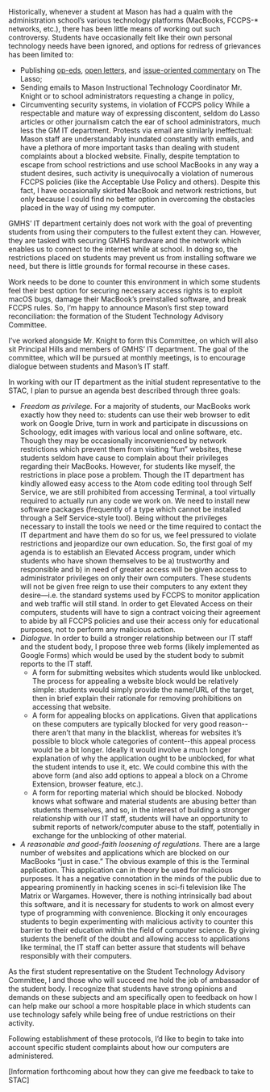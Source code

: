 Historically, whenever a student at Mason has had a qualm with the administration school’s various technology platforms (MacBooks, FCCPS-\* networks, etc.), there has been little means of working out such controversy. Students have occasionally felt like their own personal technology needs have been ignored, and options for redress of grievances has been limited to:
* Publishing [op-eds](http://gmhslasso.org/1769/features/school-macbooks-further-padlocked/), [open letters](https://gmhslasso.org/1152/opinion/open-letter-about-laptop-reimaging/), and [issue-oriented commentary](http://gmhslasso.org/1166/news/where-oh-where-did-all-my-docs-go/) on The Lasso;
* Sending emails to Mason Instructional Technology Coordinator Mr. Knight or to school administrators requesting a change in policy,
* Circumventing security systems, in violation of FCCPS policy
While a respectable and mature way of expressing discontent, seldom do Lasso articles or other journalism catch the ear of school administrators, much less the GM IT department. Protests via email are similarly ineffectual: Mason staff are understandably inundated constantly with emails, and have a plethora of more important tasks than dealing with student complaints about a blocked website. Finally, despite temptation to escape from school restrictions and use school MacBooks in any way a student desires, such activity is unequivocally a violation of numerous FCCPS policies (like the Acceptable Use Policy and others). Despite this fact, I have occasionally skirted MacBook and network restrictions, but only because I could find no better option in overcoming the obstacles placed in the way of using my computer.

GMHS’ IT department certainly does not work with the goal of preventing students from using their computers to the fullest extent they can. However, they are tasked with securing GMHS hardware and the network which enables us to connect to the internet while at school. In doing so, the restrictions placed on students may prevent us from installing software we need, but there is little grounds for formal recourse in these cases.

Work needs to be done to counter this environment in which some students feel their best option for securing necessary access rights is to exploit macOS bugs, damage their MacBook’s preinstalled software, and break FCCPS rules. So, I’m happy to announce Mason’s first step toward reconciliation: the formation of the Student Technology Advisory Committee.

I’ve worked alongside Mr. Knight to form this Committee, on which will also sit Principal Hills and members of GMHS’ IT department. The goal of the committee, which will be pursued at monthly meetings, is to encourage dialogue between students and Mason’s IT staff.

In working with our IT department as the initial student representative to the STAC, I plan to pursue an agenda best described through three goals:
* _Freedom as privilege._ For a majority of students, our MacBooks work exactly how they need to: students can use their web browser to edit work on Google Drive, turn in work and participate in discussions on Schoology, edit images with various local and online software, etc. Though they may be occasionally inconvenienced by network restrictions which prevent them from visiting “fun” websites, these students seldom have cause to complain about their privileges regarding their MacBooks. However, for students like myself, the restrictions in place pose a problem. Though the IT department has kindly allowed easy access to the Atom code editing tool through Self Service, we are still prohibited from accessing Terminal, a tool virtually required to actually run any code we work on. We need to install new software packages (frequently of a type which cannot be installed through a Self Service-style tool). Being without the privileges necessary to install the tools we need or the time required to contact the IT department and have them do so for us, we feel pressured to violate restrictions and jeopardize our own education. So, the first goal of my agenda is to establish an Elevated Access program, under which students who have shown themselves to be a) trustworthy and responsible and b) in need of greater access will be given access to administrator privileges on only their own computers. These students will not be given free reign to use their computers to any extent they desire—i.e. the standard systems used by FCCPS to monitor application and web traffic will still stand. In order to get Elevated Access on their computers, students will have to sign a contract voicing their agreement to abide by all FCCPS policies and use their access only for educational purposes, not to perform any malicious action.
* _Dialogue._ In order to build a stronger relationship between our IT staff and the student body, I propose three web forms (likely implemented as Google Forms) which would be used by the student body to submit reports to the IT staff.
    * A form for submitting websites which students would like unblocked. The process for appealing a website block would be relatively simple: students would simply provide the name/URL of the target, then in brief explain their rationale for removing prohibitions on accessing that website.
    * A form for appealing blocks on applications. Given that applications on these computers are typically blocked for very good reason--there aren’t that many in the blacklist, whereas for websites it’s possible to block whole categories of content--this appeal process would be a bit longer. Ideally it would involve a much longer explanation of why the application ought to be unblocked, for what the student intends to use it, etc. We could combine this with the above form (and also add options to appeal a block on a Chrome Extension, browser feature, etc.).
    * A form for reporting material which should be blocked. Nobody knows what software and material students are abusing better than students themselves, and so, in the interest of building a stronger relationship with our IT staff, students will have an opportunity to submit reports of network/computer abuse to the staff, potentially in exchange for the unblocking of other material.
* _A reasonable and good-faith loosening of regulations._ There are a large number of websites and applications which are blocked on our MacBooks “just in case.” The obvious example of this is the Terminal application. This application can in theory be used for malicious purposes. It has a negative connotation in the minds of the public due to appearing prominently in hacking scenes in sci-fi television like The Matrix or Wargames. However, there is nothing intrinsically bad about this software, and it is necessary for students to work on almost every type of programming with convenience. Blocking it only encourages students to begin experimenting with malicious activity to counter this barrier to their education within the field of computer science. By giving students the benefit of the doubt and allowing access to applications like terminal, the IT staff can better assure that students will behave responsibly with their computers.

As the first student representative on the Student Technology Advisory Committee, I and those who will succeed me hold the job of ambassador of the student body. I recognize that students have strong opinions and demands on these subjects and am specifically open to feedback on how I can help make our school a more hospitable place in which students can use technology safely while being free of undue restrictions on their activity.

Following establishment of these protocols, I’d like to begin to take into account specific student complaints about how our computers are administered.

[Information forthcoming about how they can give me feedback to take to STAC]
